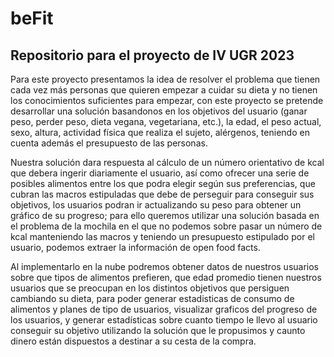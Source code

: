 # beFit
## Repositorio para el proyecto de IV UGR 2023

Para este proyecto presentamos la idea de resolver el problema que tienen cada vez más personas que quieren empezar a cuidar su dieta y no tienen los conocimientos suficientes para empezar, con este proyecto se pretende desarrollar una solución basandonos en los objetivos del usuario (ganar peso, perder peso, dieta vegana, vegetariana, etc.), la edad, el peso actual, sexo, altura, actividad física que realiza el sujeto, alérgenos, teniendo en cuenta además el presupuesto de las personas.

Nuestra solución dara respuesta al cálculo de un número orientativo de kcal que debera ingerir diariamente el usuario, así como ofrecer una serie de posibles alimentos entre los que podra elegir según sus preferencias, que cubran las macros estipuladas que debe de perseguir para conseguir sus objetivos, los usuarios podran ir actualizando su peso para obtener un gráfico de su progreso; para ello queremos utilizar una solución basada en el problema de la mochila en el que no podemos sobre pasar un número de kcal manteniendo las macros y teniendo un presupuesto estipulado por el usuario, podemos extraer la información de open food facts.

Al implementarlo en la nube podremos obtener datos de nuestros usuarios sobre que tipos de alimentos prefieren, que edad promedio tienen nuestros usuarios que se preocupan en los distintos objetivos que persiguen cambiando su dieta, para poder generar estadisticas de consumo de alimentos y planes de tipo de usuarios, visualizar graficos del progreso de los usuarios, y generar estadísticas sobre cuanto tiempo le llevo al usuario conseguir su objetivo utilizando 
la solución que le propusimos y caunto dinero están dispuestos a destinar a su cesta de la compra. 
